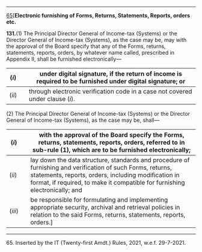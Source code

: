 ****

[65](javascript:ShowFootnote\('fn565'\);)[**Electronic furnishing of Forms, Returns, Statements, Reports, orders etc.**

**131.**(1) The Principal Director General of Income-tax (Systems) or the Director General of Income-tax (Systems), as the case may be, may with the approval of the Board specify that any of the Forms, returns, statements, reports, orders, by whatever name called, prescribed in Appendix II, shall be furnished electronically—

(_i_)|  | under digital signature, if the return of income is required to be furnished under digital signature; or  
---|---|---  
(_ii_)|  | through electronic verification code in a case not covered under clause (_i_).  
  
(2) The Principal Director General of Income-tax (Systems) or the Director General of Income-tax (Systems), as the case may be, shall—

(_i_)|  | with the approval of the Board specify the Forms, returns, statements, reports, orders, referred to in sub-rule (1), which are to be furnished electronically;  
---|---|---  
(_ii_)|  | lay down the data structure, standards and procedure of furnishing and verification of such Forms, returns, statements, reports, orders, including modification in format, if required, to make it compatible for furnishing electronically; and  
(_iii_)|  | be responsible for formulating and implementing appropriate security, archival and retrieval policies in relation to the said Forms, returns, statements, reports, orders.]  
  
* * *

65\. Inserted by the IT (Twenty-first Amdt.) Rules, 2021, w.e.f. 29-7-2021.
